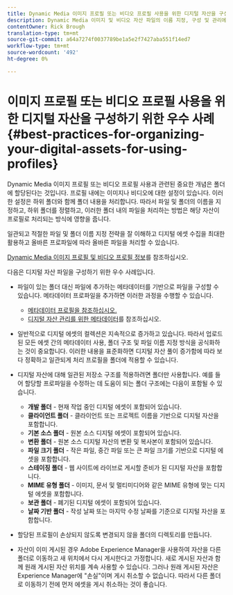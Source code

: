 ```yaml
---
title: Dynamic Media 이미지 프로필 또는 비디오 프로필 사용을 위한 디지털 자산을 구성하기 위한 모범 사례
description: Dynamic Media 이미지 및 비디오 자산 파일의 이름 지정, 구성 및 관리에 대한 팁 및 모범 사례
contentOwner: Rick Brough
translation-type: tm+mt
source-git-commit: a64a7274f0037789be1a5e2f7427aba551f14ed7
workflow-type: tm+mt
source-wordcount: '492'
ht-degree: 0%

---
```



# 이미지 프로필 또는 비디오 프로필 사용을 위한 디지털 자산을 구성하기 위한 우수 사례{#best-practices-for-organizing-your-digital-assets-for-using-profiles}

Dynamic Media 이미지 프로필 또는 비디오 프로필 사용과 관련된 중요한 개념은 폴더에 할당된다는 것입니다. 프로필 내에는 이미지나 비디오에 대한 설정이 있습니다. 이러한 설정은 하위 폴더와 함께 폴더 내용을 처리합니다. 따라서 파일 및 폴더의 이름을 지정하고, 하위 폴더를 정렬하고, 이러한 폴더 내의 파일을 처리하는 방법은 해당 자산이 프로필로 처리되는 방식에 영향을 줍니다.

일관되고 적절한 파일 및 폴더 이름 지정 전략을 잘 이해하고 디지털 에셋 수집을 최대한 활용하고 올바른 프로파일에 따라 올바른 파일을 처리할 수 있습니다.

[Dynamic Media 이미지 프로필 및 비디오 프로필 정보](about-image-video-profiles.md)를 참조하십시오.

다음은 디지털 자산 파일을 구성하기 위한 우수 사례입니다.

* 파일이 있는 폴더 대신 파일에 추가하는 메타데이터를 기반으로 파일을 구성할 수 있습니다. 메타데이터 프로파일을 추가하면 이러한 과정을 수행할 수 있습니다.

   * [메타데이터 프로필을 참조하십시오.](/help/assets/metadata-profiles.md)
   * [디지털 자산 관리를 위한 메타데이터](/help/assets/manage-metadata.md)를 참조하십시오.

* 일반적으로 디지털 에셋의 컬렉션은 지속적으로 증가하고 있습니다. 따라서 업로드된 모든 에셋 간의 메타데이터 사용, 폴더 구조 및 파일 이름 지정 방식을 공식화하는 것이 중요합니다. 이러한 내용을 표준화하면 디지털 자산 풀이 증가함에 따라 보다 정확하고 일관되게 처리 프로필을 폴더에 적용할 수 있습니다.
* 디지털 자산에 대해 일관된 저장소 구조를 적용하려면 폴더만 사용합니다. 예를 들어 할당할 프로파일을 수정하는 데 도움이 되는 폴더 구조에는 다음이 포함될 수 있습니다.

   * **개발 폴더**  - 현재 작업 중인 디지털 에셋이 포함되어 있습니다.
   * **클라이언트 폴더**  - 클라이언트 또는 프로젝트 이름을 기반으로 디지털 자산을 포함합니다.
   * **기본 소스 폴더**  - 원본 소스 디지털 에셋이 포함되어 있습니다.
   * **변환 폴더**  - 원본 소스 디지털 자산의 변환 및 복사본이 포함되어 있습니다.
   * **파일 크기 폴더**  - 작은 파일, 중간 파일 또는 큰 파일 크기를 기반으로 디지털 에셋을 포함합니다.
   * **스테이징 폴더**  - 웹 사이트에 라이브로 게시할 준비가 된 디지털 자산을 포함합니다.
   * **MIME 유형 폴더**  - 이미지, 문서 및 멀티미디어와 같은 MIME 유형에 맞는 디지털 에셋을 포함합니다.
   * **보관 폴더**  - 폐기된 디지털 에셋이 포함되어 있습니다.
   * **날짜 기반 폴더**  - 작성 날짜 또는 마지막 수정 날짜를 기준으로 디지털 자산을 포함합니다.

* 할당된 프로필이 손상되지 않도록 변경되지 않을 폴더의 디렉토리를 만듭니다.
* 자산이 이미 게시된 경우 Adobe Experience Manager을 사용하여 자산을 다른 폴더로 이동하고 새 위치에서 다시 게시한다고 가정합니다. 새로 게시된 자산과 함께 원래 게시된 자산 위치를 계속 사용할 수 있습니다. 그러나 원래 게시된 자산은 Experience Manager에 &quot;손실&quot;이며 게시 취소할 수 없습니다. 따라서 다른 폴더로 이동하기 전에 먼저 에셋을 게시 취소하는 것이 좋습니다.

